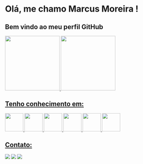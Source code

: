 # Olá, me chamo Marcus Moreira ! 
## Bem vindo ao meu perfil GitHub 

<div>
<a href="https://github.com/MarcusVBMoreira">
<img loading="lazy" height="180em" src="https://github-readme-stats.vercel.app/api/top-langs/?username=MarcusVBMoreira&layout=compact&langs_count=7&theme=dracula"/>
<img loading="lazy" height="180em" src="https://github-readme-stats.vercel.app/api?username=MarcusVBMoreira&show_icons=true&theme=dracula&include_all_commits=true&count_private=true"/>
</div>

## Tenho conhecimento em:
<div>
  <img loading="lazy" src="https://cdn.jsdelivr.net/gh/devicons/devicon/icons/html5/html5-original-wordmark.svg" width="60" height="60" margin="2%" />
  <img loading="lazy" src="https://cdn.jsdelivr.net/gh/devicons/devicon/icons/css3/css3-original-wordmark.svg" width="60" height="60" margin="10%" />
  <img loading="lazy" src="https://cdn.jsdelivr.net/gh/devicons/devicon/icons/javascript/javascript-original.svg" width="60" height="60" margin="10%" />
  <img loading="lazy" src="https://cdn.jsdelivr.net/gh/devicons/devicon/icons/bootstrap/bootstrap-original-wordmark.svg" width="60" height="60" margin="2%" />
  <img loading="lazy" src="https://cdn.jsdelivr.net/gh/devicons/devicon/icons/photoshop/photoshop-plain.svg" width="60" height="60" margin="2%" />
  <img loading="lazy" src="https://cdn.jsdelivr.net/gh/devicons/devicon/icons/wordpress/wordpress-original.svg" width="60" height="60" margin="2%" />
</div>


## Contato:
<div>
  <a href="https://www.instagram.com/marcus__vb/" target="_blank"><img loading="lazy" src="https://img.shields.io/badge/-Instagram-%23E4405F?style=for-the-badge&logo=instagram&logoColor=white" target="_blank"></a>
  <a href = "mailto:moreira.marcus.vb@gmail.com"><img loading="lazy" src="https://img.shields.io/badge/Gmail-D14836?style=for-the-badge&logo=gmail&logoColor=white" target="_blank"></a>
  <a href="https://www.linkedin.com/in/marcusvbmoreira/" target="_blank"><img loading="lazy" src="https://img.shields.io/badge/-LinkedIn-%230077B5?style=for-the-badge&logo=linkedin&logoColor=white" target="_blank"></a>
</div>
